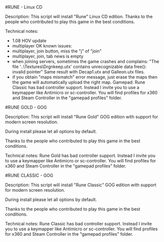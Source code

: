 #RUNE - Linux CD 

Description:
This script will install "Rune" Linux CD edition.
Thanks to the people who contributed to play this game in the best conditions.


Technical notes:
- 1.08 HOV update
- multiplayer OK
known issues:
- multiplayer, join button, miss the "j" of "join"
- multiplayer, join, tab news is empty
- when joining servers, sometimes the game crashes and complains: "The file '..\Textures\Drgnkeep.utx' contains unrecognizable data free(): invalid pointer"
Same result with Decap1.utx and Galleon.utx files.
- if you obtain "maps mismatch" error message, just erase the maps then the game will automatically upload the right map.
Gamepad: Rune Classic has bad controller support. Instead I invite you to use a keymapper like Antimicro or sc-controller. You will find profiles for x360 and Steam Controller in the "gamepad profiles" folder.

#RUNE GOLD - GOG

Description:
This script will install "Rune Gold" GOG edition with support for modern screen resolution.

During install please let all options by default.

Thanks to the people who contributed to play this game in the best conditions.

Technical notes:
Rune Gold has bad controller support. Instead I invite you to use a keymapper like Antimicro or sc-controller. You will find profiles for x360 and Steam Controller in the "gamepad profiles" folder.

#RUNE CLASSIC - GOG

Description:
This script will install "Rune Classic" GOG edition with support for modern screen resolution.

During install please let all options by default.

Thanks to the people who contributed to play this game in the best conditions.

Technical notes:
Rune Classic has bad controller support. Instead I invite you to use a keymapper like Antimicro or sc-controller. You will find profiles for x360 and Steam Controller in the "gamepad profiles" folder.
